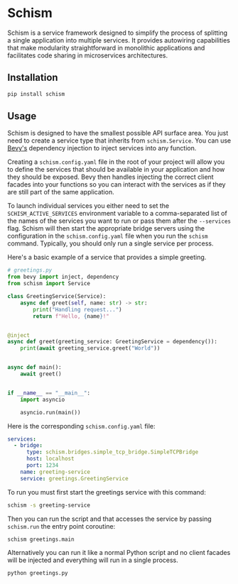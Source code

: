# Schism

Schism is a service framework designed to simplify the process of splitting a single application into multiple services.
It provides autowiring capabilities that make modularity straightforward in monolithic applications and facilitates code
sharing in microservices architectures.

## Installation

```bash
pip install schism
```

## Usage

Schism is designed to have the smallest possible API surface area. You just need to create a service type that inherits
from `schism.Service`. You can use [Bevy's](https://github.com/ZechCodes/Bevy) dependency injection to inject services
into any function.

Creating a `schism.config.yaml` file in the root of your project will allow you to define the services that should be
available in your application and how they should be exposed. Bevy then handles injecting the correct client facades
into your functions so you can interact with the services as if they are still part of the same application.

To launch individual services you either need to set the `SCHISM_ACTIVE_SERVICES` environment variable to a
comma-separated list of the names of the services you want to run or pass them after the `--services` flag. Schism will
then start the appropriate bridge servers using the configuration in the `schism.config.yaml` file when you run the
`schism` command. Typically, you should only run a single service per process.

Here's a basic example of a service that provides a simple greeting.

```python
# greetings.py
from bevy import inject, dependency
from schism import Service

class GreetingService(Service):
    async def greet(self, name: str) -> str:
        print("Handling request...")
        return f"Hello, {name}!"


@inject
async def greet(greeting_service: GreetingService = dependency()):
    print(await greeting_service.greet("World"))


async def main():
    await greet()


if __name__ == "__main__":
    import asyncio

    asyncio.run(main())
```
Here is the corresponding `schism.config.yaml` file:

```yaml
services:
  - bridge:
      type: schism.bridges.simple_tcp_bridge.SimpleTCPBridge
      host: localhost
      port: 1234
    name: greeting-service
    service: greetings.GreetingService
```

To run you must first start the greetings service with this command:

```bash
schism -s greeting-service
```

Then you can run the script and that accesses the service by passing `schism.run` the entry point coroutine:

```bash
schism greetings.main
```

Alternatively you can run it like a normal Python script and no client facades will be injected and everything will run
in a single process.

```bash
python greetings.py
```
